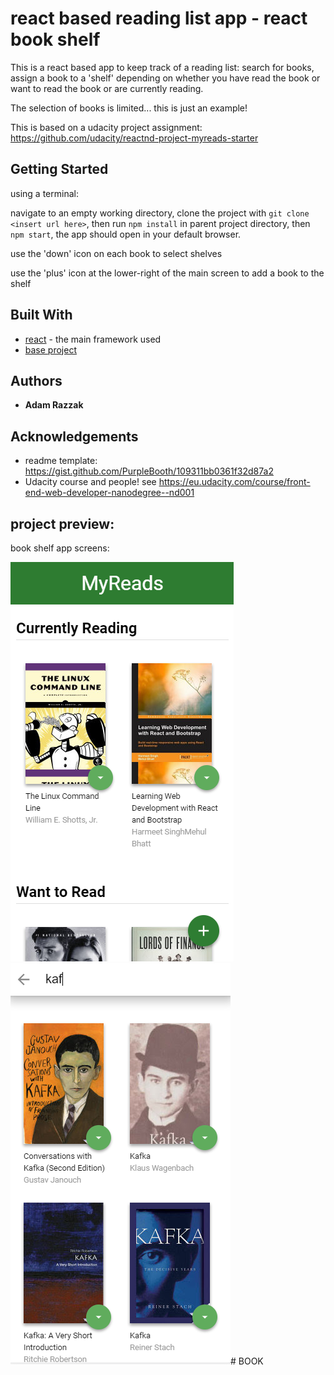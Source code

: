 # react based reading list app - react book shelf

This is a react based app to keep track of a reading list: search for books, assign a book to a 'shelf' depending on whether you have read the book or want to read the book or are currently reading.

The selection of books is limited... this is just an example!

This is based on a udacity project assignment: https://github.com/udacity/reactnd-project-myreads-starter

## Getting Started
using a terminal: 

navigate to an empty working directory, clone the project with `git clone <insert url here>`, then run `npm install` in parent project directory, then `npm start`, the app should open in your default browser.

use the 'down' icon on each book to select shelves

use the 'plus' icon at the lower-right of the main screen to add a book to the shelf

## Built With

* [react](https://reactjs.org/tutorial/tutorial.html) - the main framework used
* [base project](https://github.com/udacity/reactnd-project-myreads-starter)

## Authors

* **Adam Razzak** 

## Acknowledgements

* readme template: https://gist.github.com/PurpleBooth/109311bb0361f32d87a2
* Udacity course and people! see https://eu.udacity.com/course/front-end-web-developer-nanodegree--nd001

## project preview:

book shelf app screens:

![image of MyReads app screen](./readme-img-1.PNG "MyReads app screen")
![image of MyReads app screen](./readme-img-2.PNG "MyReads app screen")#   B O O K 
 
 